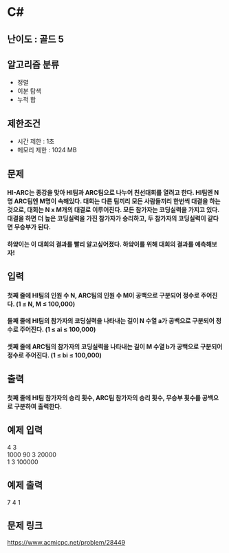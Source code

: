 # C#

## 난이도 : 골드 5

## 알고리즘 분류
  - 정렬
  - 이분 탐색
  - 누적 합

## 제한조건
  - 시간 제한 : 1초
  - 메모리 제한 : 1024 MB

## 문제
#### HI-ARC는 종강을 맞아 HI팀과 ARC팀으로 나누어 친선대회를 열려고 한다. HI팀엔 N명 ARC팀엔 M명이 속해있다. 대회는 다른 팀끼리 모든 사람들끼리 한번씩 대결을 하는 것으로, 대회는 N x M개의 대결로 이루어진다. 모든 참가자는 코딩실력을 가지고 있다. 대결을 하면 더 높은 코딩실력을 가진 참가자가 승리하고, 두 참가자의 코딩실력이 같다면 무승부가 된다.
#### 하얔이는 이 대회의 결과를 빨리 알고싶어졌다. 하얔이를 위해 대회의 결과를 예측해보자!

## 입력
#### 첫째 줄에 HI팀의 인원 수 N, ARC팀의 인원 수 M이 공백으로 구분되어 정수로 주어진다. (1 ≤ N, M ≤ 100,000)
#### 둘째 줄에 HI팀의 참가자의 코딩실력을 나타내는 길이 N 수열 a가 공백으로 구분되어 정수로 주어진다. (1 ≤ ai ≤ 100,000)
#### 셋째 줄에 ARC팀의 참가자의 코딩실력을 나타내는 길이 M 수열 b가 공백으로 구분되어 정수로 주어진다. (1 ≤ bi ≤ 100,000)

## 출력
#### 첫째 줄에 HI팀 참가자의 승리 횟수, ARC팀 참가자의 승리 횟수, 무승부 횟수를 공백으로 구분하여 출력한다.

## 예제 입력
4 3<br/>
1000 90 3 20000<br/>
1 3 100000<br/>

## 예제 출력
7 4 1<br/>

## 문제 링크
https://www.acmicpc.net/problem/28449